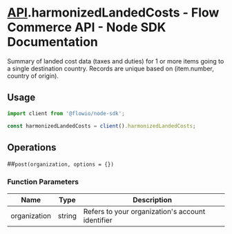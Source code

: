 # [API](README.md).harmonizedLandedCosts - Flow Commerce API - Node SDK Documentation

Summary of landed cost data (taxes and duties) for 1 or more items going to a single destination country. Records are unique based on (item.number, country of origin).

## Usage

```JavaScript
import client from '@flowio/node-sdk';

const harmonizedLandedCosts = client().harmonizedLandedCosts;
```

## Operations

##`post(organization, options = {})`

### Function Parameters

| Name  | Type | Description |
| ---- | ---- | ---- |
| organization | string | Refers to your organization&#x27;s account identifier |


